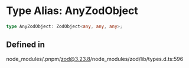 # Type Alias: AnyZodObject

```ts
type AnyZodObject: ZodObject<any, any, any>;
```

## Defined in

node\_modules/.pnpm/zod@3.23.8/node\_modules/zod/lib/types.d.ts:596
